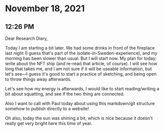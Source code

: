# November 18, 2021

## 12:26 PM

Dear Research Diary,

Today I am starting a bit later. We had some drinks in front of the fireplace last night (I guess that's part of the isolate-in-Sweden-experience), and my morning has been slower than usual. But I will start now. My plan for today: write about the NFT ship (and re-read that article, of course). I will see how long that takes me, and I am not sure if it will be useable information, but let's see—I guess it's good to start a practice of sketching, and being open to throw things away afterwards.

Let's see how my energy is afterwards, I would like to start reading/writing a bit about squatting, and see if the two thing are connected.

Also I want to call with Paul today about using this markdown/git structure somehow to publish directly to a website!

Oh also, today the sun was shining a bit, which is nice because it doesn't really get very bright here this time of year.

